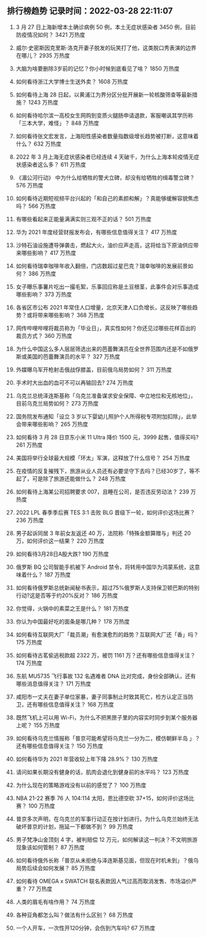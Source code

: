
## 排行榜趋势 记录时间：2022-03-28 22:11:07
  
  1. 3 月 27 日上海新增本土确诊病例 50 例，本土无症状感染者 3450 例，目前防疫情况如何？ 3421 万热度
    
  2. 威尔·史密斯因克里斯·洛克开妻子脱发的玩笑打了他，这类脱口秀表演的边界在哪儿？ 2935 万热度
    
  3. 大脑为啥要删除3岁前的记忆？你小时候到底看见了啥？ 1850 万热度
    
  4. 如何看待浙江大学博士生送外卖？ 1608 万热度
    
  5. 如何看待上海 28 日起，以黄浦江为界分区分批开展新一轮核酸筛查等最新措施？ 1243 万热度
    
  6. 如何看待哈尔滨一高校女生网购到变质火腿肠申请退款，客服嘲讽其学历称「三本大学，难怪」？ 848 万热度
    
  7. 如何看待张文宏发言，上海阳性感染者数量指数级增长趋势被打断，这意味着什么？ 632 万热度
    
  8. 2022 年 3 月上海无症状感染者已经连续 4 天破千，为什么上海本轮疫情无症状感染者这么多？ 611 万热度
    
  9. 《湄公河行动》 中为什么给牺牲的警犬立碑，却没有给牺牲的缉毒警立碑？ 576 万热度
    
  10. 如何看待近期短视频平台兴起的「和自己的素颜和解」？真能够缓解容貌焦虑吗？ 566 万热度
    
  11. 有哪些看起来正能量满满实则三观不正的话？ 501 万热度
    
  12. 华为 2021 年度经营财报发布会，有哪些信息值得关注？ 417 万热度
    
  13. 沙特石油设施遭导弹袭击，燃起大火，油价应声走高，这将给当下原油供应带来哪些影响？ 417 万热度
    
  14. 如何看待瑞幸咖啡年收入翻倍，门店数超过星巴克？瑞幸咖啡的发展前景如何？ 386 万热度
    
  15. 女子曝乐事薯片吃出一撮毛絮，乐事回应称是土豆根茎，此事件会对乐事造成哪些影响？ 373 万热度
    
  16. 各省区市公布 2021 年常住人口增量，北京天津人口负增长，这反映了哪些趋势？或将带来哪些影响？ 368 万热度
    
  17. 网传哔哩哔哩将裁员称为「毕业日」，真实性如何？你还见过哪些花样百出的裁员方式？ 360 万热度
    
  18. 为什么中国这么多人层层筛选出来的芭蕾舞演员在全世界范围内还是不如俄罗斯或美国的芭蕾舞演员的水平？ 327 万热度
    
  19. 外媒曝乌军开枪射击俄战俘膝盖，目前俄乌局势如何？ 311 万热度
    
  20. 手术时大出血的血可不可以再输回去? 274 万热度
    
  21. 乌克兰总统泽连斯基称「乌克兰准备谋求安全保障、中立地位和无核地位」，目前乌克兰局势如何？ 273 万热度
    
  22. 国务院发布通知「设立 3 岁以下婴幼儿照护个人所得税专项附加扣除」，此举会带来哪些影响？ 265 万热度
    
  23. 如何看待 3 月 28 日京东小米 11 Ultra 降价 1500 元，3999 起售，值得买吗? 261 万热度
    
  24. 美国将举行全球最大规模「环太」军演，这释放了什么信号？ 254 万热度
    
  25. 在疫情的反复摧残下，旅游从业人员还有必要坚守下去吗？已经30岁了，等不起了，可是除了旅游还能做什么？ 248 万热度
    
  26. 如何看待上海某公司招聘要求 007，且睡在公司，是否违反劳动法？ 239 万热度
    
  27. 2022 LPL 春季季后赛 TES 3:1 击败 BLG 晋级下一轮，如何评价这场比赛？ 236 万热度
    
  28. 男子起诉同居 3 年前女友返还 40 万，法院称「特殊金额算赠与」判还 20 万，如何评价这一结果？ 220 万热度
    
  29. 如何看待3月28日A股大跌? 190 万热度
    
  30. 俄罗斯 BQ 公司智能手机被下 Android 禁令，将转用中国华为鸿蒙系统，这意味着什么？ 187 万热度
    
  31. 如何看待俄罗斯总统新闻秘书表示，超过75%俄罗斯人支持保卫顿巴斯的特别行动?这是否等于约20%反对？ 186 万热度
    
  32. 你觉得，火锅中的素菜之王是什么？ 181 万热度
    
  33. 你认为中国最好吃的面条是哪几种？ 178 万热度
    
  34. 如何看待互联网大厂「裁员潮」有愈演愈烈的趋势？互联网大厂还「香」吗？ 175 万热度
    
  35. 如何看待古茗偷逃税款超 2322 万，被罚 1161 万？还有哪些信息值得关注？ 174 万热度
    
  36. 东航 MU5735 飞行事故 132 名遇难者 DNA 比对完成，身份全部确认，还有哪些消息值得关注？ 171 万热度
    
  37. 咸阳市一丈夫在妻子单位家暴，妻子同事制止时致其死亡，检方认定正当防卫，还有哪些信息值得关注？ 168 万热度
    
  38. 既然飞机上可以用 Wi-Fi，为什么不把黑匣子里的内容实时同步到某个服务器上呢？ 155 万热度
    
  39. 如何看待乌克兰情报称「普京可能希望将乌克兰一分为二，模仿朝鲜半岛 」？还有哪些信息值得关注？ 150 万热度
    
  40. 如何看待华为 2021 年营收较上年下降 28.9%？ 130 万热度
    
  41. 请问如果长期没有健身的话，肌肉会退化到健身前的水平吗？ 123 万热度
    
  42. 为什么现在的策略游戏没有以前的感觉了？ 100 万热度
    
  43. NBA 21-22 赛季 76 人 104:114 太阳，恩比德空砍 37+15，如何评价这场比赛？ 100 万热度
    
  44. 普京多次声明，在乌克兰的军事行动正在按计划进行。为什么乌克兰始终无法破坏普京的计划，拖延一下都做不到？ 99 万热度
    
  45. 男子梵净山金顶刻 4 字，被判赔偿 12 万元，如何解读这一判决？不文明旅游现象该如何管制？ 87 万热度
    
  46. 如何看待俄外长称「普京从未拒绝与泽连斯基见面，但现在时机未到」？俄乌局势后续会如何发展？ 85 万热度
    
  47. 如何看待 OMEGA x SWATCH 联名表款因人气过高而取消发售、市场溢价严重？ 77 万热度
    
  48. 人类的眉毛有啥作用？ 74 万热度
    
  49. 各种豆角都怎么叫？做法有什么区别？ 68 万热度
    
  50. 一个人开车，一次性开120分钟，会伤到汽车吗? 67 万热度
    